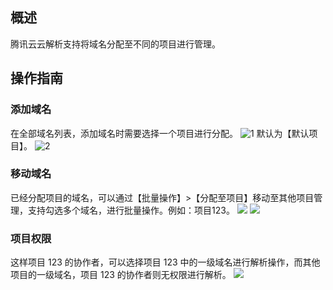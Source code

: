 ## 概述
腾讯云云解析支持将域名分配至不同的项目进行管理。
## 操作指南
### 添加域名
在全部域名列表，添加域名时需要选择一个项目进行分配。
![1](//mc.qcloudimg.com/static/img/8231080d9d713baf5d4edf4163b23ee0/image.png)
默认为【默认项目】。
![2](//mc.qcloudimg.com/static/img/f55d8b825625d9520bd898786015eee5/image.png)
### 移动域名
已经分配项目的域名，可以通过【批量操作】>【分配至项目】移动至其他项目管理，支持勾选多个域名，进行批量操作。例如：项目123。
![](//mc.qcloudimg.com/static/img/cfa7aa8b473a1f06a31ee5e06a150e4d/image.png)
![](//mc.qcloudimg.com/static/img/c4521396d55b95205624715aea53dba8/image.png)

### 项目权限

这样项目 123 的协作者，可以选择项目 123 中的一级域名进行解析操作，而其他项目的一级域名，项目 123 的协作者则无权限进行解析。
![](//mc.qcloudimg.com/static/img/2f4c1e613398f8c66676f34606d133b3/image.png)
